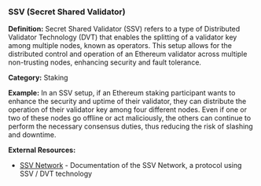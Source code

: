 ### SSV (Secret Shared Validator)

**Definition:** Secret Shared Validator (SSV) refers to a type of Distributed Validator Technology (DVT) that enables the splitting of a validator key among multiple nodes, known as operators. This setup allows for the distributed control and operation of an Ethereum validator across multiple non-trusting nodes, enhancing security and fault tolerance.

**Category:** Staking

**Example:** In an SSV setup, if an Ethereum staking participant wants to enhance the security and uptime of their validator, they can distribute the operation of their validator key among four different nodes. Even if one or two of these nodes go offline or act maliciously, the others can continue to perform the necessary consensus duties, thus reducing the risk of slashing and downtime.

**External Resources:**
- [SSV Network](https://docs.ssv.network/) - Documentation of the SSV Network, a protocol using SSV / DVT technology

